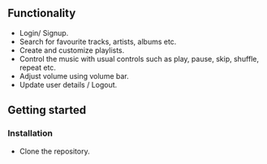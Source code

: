 ## Functionality
- Login/ Signup.
- Search for favourite tracks, artists, albums etc.
- Create and customize playlists.
- Control the music with usual controls such as play, pause, skip, shuffle, repeat etc.
- Adjust volume using volume bar.
- Update user details / Logout.

## Getting started

### Installation
- Clone the repository.
